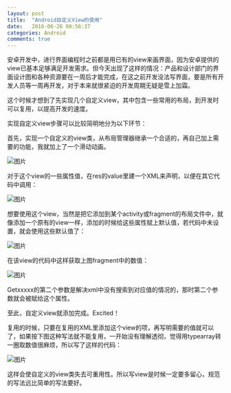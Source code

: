```yaml
---
layout: post
title:  "Android自定义View的使用"
date:   2016-06-26 00:56:37
categories: Android
comments: true
---
```


安卓开发中，进行界面编程时之前都是用已有的view来画界面，因为安卓提供的view已基本足够满足开发需求。但今天出现了这样的情况：产品和设计部门的界面设计图和各种资源要在一周后才能完成，在这之前开发没法写界面，要是所有开发人员等一周再开发，对于本来就很紧迫的开发周期无疑是雪上加霜。

这个时候才想到了先实现几个自定义view，其中包含一些常用的布局，到开发时可以复用，以提高开发的速度。

实现自定义view步骤可以比较简明地分为以下环节：

首先，实现一个自定义的view类，从布局管理器继承一个合适的，再自己加上需要的功能，我就加上了一个滑动动画。

![图片](http://obdvl7z18.bkt.clouddn.com/img/20160626p1.jpg)

对于这个view的一些属性值，在res的value里建一个XML来声明，以便在其它代码中调用：

![图片](http://obdvl7z18.bkt.clouddn.com/img/20160626p2.jpg)

想要使用这个view，当然是把它添加到某个activity或fragment的布局文件中，就像添加一个原有的view一样，添加的时候给这些属性赋上默认值，若代码中未设置，就会使用这些默认值了：

![图片](http://obdvl7z18.bkt.clouddn.com/img/20160626p3.jpg)

在该view的代码中这样获取上图fragment中的数值：

![图片](http://obdvl7z18.bkt.clouddn.com/img/20160626p4.jpg)

Getxxxxx的第二个参数是解决xml中没有搜索到对应值的情况的，那时第二个参数就会被赋给这个属性。

至此，自定义view就添加完成。Excited！

复用的时候，只要在复用的XML里添加这个view的项，再写明需要的值就可以了，如果按下图这种写法就不能复用，一开始没有理解透彻，觉得用typearray转一圈取数值很麻烦，所以写了这样的代码：

![图片](http://obdvl7z18.bkt.clouddn.com/img/20160626p5.jpg)

这样会使自定义的view类失去可重用性。所以写view是时候一定要多留心，规范的写法远比简单的写法要好。
